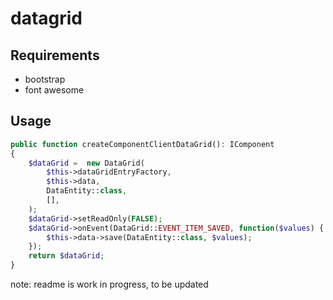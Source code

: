 # datagrid

## Requirements

- bootstrap
- font awesome

## Usage

```php
public function createComponentClientDataGrid(): IComponent
{
    $dataGrid =  new DataGrid(
        $this->dataGridEntryFactory,
        $this->data,
        DataEntity::class,
        [],
    );
    $dataGrid->setReadOnly(FALSE);
    $dataGrid->onEvent(DataGrid::EVENT_ITEM_SAVED, function($values) {
        $this->data->save(DataEntity::class, $values);
    });
    return $dataGrid;
}
 ```


note: readme is work in progress, to be updated
